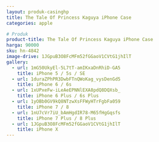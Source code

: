 ```yaml
---
layout: produk-casinghp
title: The Tale Of Princess Kaguya iPhone Case
categories: apple

# Produk
product-title: The Tale Of Princess Kaguya iPhone Case
harga: 90000
sku: hn-4842
image-drive: 1JGpuB3O8FcMFm52fGGaoV1CVtG1jhIlT
gallery:
  - url: 1mG50UkyEl-5L7tT-amIKxaDnRhiD-GA5
    title: iPhone 5 / 5s / SE
  - url: 1duraZPhPR3DwbFTnQWoKag_vysDenGd5
    title: iPhone 6 / 6s
  - url: 1xUPxeFw-iLeAeEPNNlEXA8pdQ8DQXsb_
    title: iPhone 6 Plus / 6s Plus
  - url: 1yOBb0GV9kQ8NTzwXsFFWyHTrFgbFa059
    title: iPhone 7 / 8
  - url: 1nU7cVr7iU_bAmHgdIR78-M65fHgGqsfs
    title: iPhone 7 Plus / 8 Plus
  - url: 1JGpuB3O8FcMFm52fGGaoV1CVtG1jhIlT
    title: iPhone X
---
```

